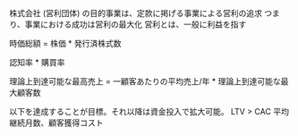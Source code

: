 株式会社 (営利団体) の目的事業は、定款に掲げる事業による営利の追求
つまり、事業における成功は営利の最大化
営利とは、一般に利益を指す

時価総額 = 株価 * 発行済株式数

認知率 * 購買率

理論上到達可能な最高売上 = 一顧客あたりの平均売上/年 * 理論上到達可能な最大顧客数

以下を達成することが目標。それ以降は資金投入で拡大可能。
LTV > CAC
平均継続月数、顧客獲得コスト
